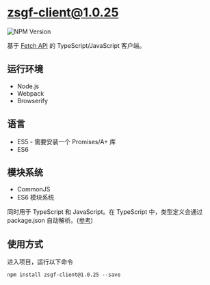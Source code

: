 # zsgf-client@1.0.25

![NPM Version](https://img.shields.io/npm/v/zsgf-client)

基于 [Fetch API](https://fetch.spec.whatwg.org/) 的 TypeScript/JavaScript 客户端。

## 运行环境

* Node.js
* Webpack
* Browserify

## 语言

* ES5 - 需要安装一个 Promises/A+ 库
* ES6

## 模块系统

* CommonJS
* ES6 模块系统


同时用于 TypeScript 和 JavaScript。在 TypeScript 中，类型定义会通过 package.json 自动解析。([参考](https://www.typescriptlang.org/docs/handbook/declaration-files/consumption.html))

## 使用方式

进入项目，运行以下命令

```
npm install zsgf-client@1.0.25 --save
```